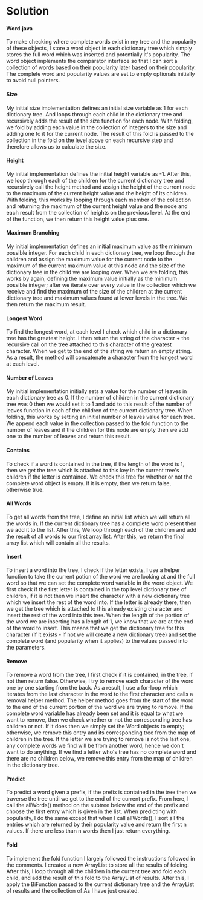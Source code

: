 # Solution

#### Word.java
To make checking where complete words exist in my tree and the popularity of these objects, I store a word object in each dictionary tree which simply stores the full word which was inserted and potentially it's popularity. The word object implements the comparator interface so that I can sort a collection of words based on their popularity later based on their popularity. The complete word and popularity values are set to empty optionals initially to avoid null pointers.

#### Size
My initial size implementation defines an initial size variable as 1 for each dictionary tree. And loops through each child in the dictionary tree and recursively adds the result of the size function for each node.
With folding, we fold by adding each value in the collection of integers to the size and adding one to it for the current node. The result of this fold is passed to the collection in the fold on the level above on each recursive step and therefore allows us to calculate the size.

#### Height
My initial implementation defines the initial height variable as -1. After this, we loop through each of the children for the current dictionary tree and recursively call the height method and assign the height of the current node to the maximum of the current height value and the height of its children. With folding, this works by looping through each member of the collection and returning the maximum of the current height value and the node and each result from the collection of heights on the previous level. At the end of the function, we then return this height value plus one.

#### Maximum Branching
My initial implementation defines an initial maximum value as the minimum possible integer. For each child in each dictionary tree, we loop through the children and assign the maximum value for the current node to the maximum of the current maximum value at this node and the size of the dictionary tree in the child we are looping over. When we are folding, this works by again, defining the maximum value initially as the minimum possible integer; after we iterate over every value in the collection which we receive and find the maximum of the size of the children at the current dictionary tree and maximum values found at lower levels in the tree. We then return the maximum result.

#### Longest Word
To find the longest word, at each level I check which child in a dictionary tree has the greatest height. I then return the string of the character + the recursive call on the tree attached to this character of the greatest character. When we get to the end of the string we return an empty string. As a result, the method will concatenate a character from the longest word at each level.

#### Number of Leaves
My initial implementation initially sets a value for the number of leaves in each dictionary tree as 0. If the number of children in the current dictionary tree was 0 then we would set it to 1 and add to this result of the number of leaves function in each of the children of the current dictionary tree.
When folding, this works by setting an initial number of leaves value for each tree. We append each value in the collection passed to the fold function to the number of leaves and if the children for this node are empty then we add one to the number of leaves and return this result.

#### Contains
To check if a word is contained in the tree, if the length of the word is 1, then we get the tree which is attached to this key in the current tree's children if the letter is contained. We check this tree for whether or not the complete word object is empty. If it is empty, then we return false, otherwise true.

#### All Words
To get all words from the tree, I define an initial list which we will return all the words in. If the current dictionary tree has a complete word present then we add it to the list. After this, We loop through each of the children and add the result of all words to our first array list. After this, we return the final array list which will contain all the results.

#### Insert
To insert a word into the tree, I check if the letter exists, I use a helper function to take the current potion of the word we are looking at and the full word so that we can set the complete word variable in the word object. We first check if the first letter is contained in the top level dictionary tree of children, if it is not then we insert the character with a new dictionary tree which we insert the rest of the word into. If the letter is already there, then we get the tree which is attached to this already existing character and insert the rest of the word into this tree. When the length of the portion of the word we are inserting has a length of 1, we know that we are at the end of the word to insert. This means that we get the dictionary tree for this character (if it exists - if not we will create a new dictionary tree) and set the complete word (and popularity when it applies) to the values passed into the parameters.

#### Remove
To remove a word from the tree, I first check if it is contained, in the tree, if not then return false. Otherwise, I try to remove each character of the word one by one starting from the back. As a result, I use a for-loop which iterates from the last character in the word to the first character and calls a removal helper method. The helper method goes from the start of the word to the end of the current portion of the word we are trying to remove. If the complete word variable has already been set and it is equal to what we want to remove, then we check whether or not the corresponding tree has children or not. If it does then we simply set the Word objects to empty; otherwise, we remove this entry and its corresponding tree from the map of children in the tree. If the letter we are trying to remove is not the last one, any complete words we find will be from another word, hence we don't want to do anything. If we find a letter who's tree has no complete word and there are no children below, we remove this entry from the map of children in the dictionary tree. 

#### Predict
To predict a word given a prefix, if the prefix is contained in the tree then we traverse the tree until we get to the end of the current prefix. From here, I call the allWords() method on the subtree below the end of the prefix and choose the first entry which is given in the list.
When predicting with popularity, I do the same except that when I call allWords(), I sort all the entries which are returned by their popularity value and return the first n values. If there are less than n words then I just return everything.

#### Fold
To implement the fold function I largely followed the instructions followed in the comments. I created a new ArrayList to store all the results of folding. After this, I loop through all the children in the current tree and fold each child, and add the result of this fold to the ArrayList of results. After this, I apply the BiFunction passed to the current dictionary tree and the ArrayList of results and the collection of As I have just created. 





